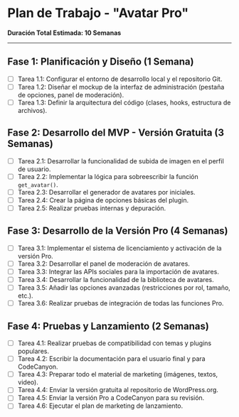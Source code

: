 # Plan de Trabajo - "Avatar Pro"

**Duración Total Estimada: 10 Semanas**

---

## Fase 1: Planificación y Diseño (1 Semana)

- [ ] Tarea 1.1: Configurar el entorno de desarrollo local y el repositorio Git.
- [ ] Tarea 1.2: Diseñar el mockup de la interfaz de administración (pestaña de opciones, panel de moderación).
- [ ] Tarea 1.3: Definir la arquitectura del código (clases, hooks, estructura de archivos).

## Fase 2: Desarrollo del MVP - Versión Gratuita (3 Semanas)

- [ ] Tarea 2.1: Desarrollar la funcionalidad de subida de imagen en el perfil de usuario.
- [ ] Tarea 2.2: Implementar la lógica para sobreescribir la función `get_avatar()`.
- [ ] Tarea 2.3: Desarrollar el generador de avatares por iniciales.
- [ ] Tarea 2.4: Crear la página de opciones básicas del plugin.
- [ ] Tarea 2.5: Realizar pruebas internas y depuración.

## Fase 3: Desarrollo de la Versión Pro (4 Semanas)

- [ ] Tarea 3.1: Implementar el sistema de licenciamiento y activación de la versión Pro.
- [ ] Tarea 3.2: Desarrollar el panel de moderación de avatares.
- [ ] Tarea 3.3: Integrar las APIs sociales para la importación de avatares.
- [ ] Tarea 3.4: Desarrollar la funcionalidad de la biblioteca de avatares.
- [ ] Tarea 3.5: Añadir las opciones avanzadas (restricciones por rol, tamaño, etc.).
- [ ] Tarea 3.6: Realizar pruebas de integración de todas las funciones Pro.

## Fase 4: Pruebas y Lanzamiento (2 Semanas)

- [ ] Tarea 4.1: Realizar pruebas de compatibilidad con temas y plugins populares.
- [ ] Tarea 4.2: Escribir la documentación para el usuario final y para CodeCanyon.
- [ ] Tarea 4.3: Preparar todo el material de marketing (imágenes, textos, video).
- [ ] Tarea 4.4: Enviar la versión gratuita al repositorio de WordPress.org.
- [ ] Tarea 4.5: Enviar la versión Pro a CodeCanyon para su revisión.
- [ ] Tarea 4.6: Ejecutar el plan de marketing de lanzamiento.